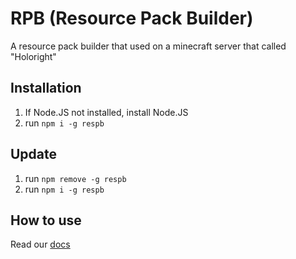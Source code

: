 # RPB (Resource Pack Builder)

A resource pack builder that used on a minecraft server that called "Holoright"

## Installation

1. If Node.JS not installed, install Node.JS
2. run `npm i -g respb`

## Update

1. run `npm remove -g respb`
2. run `npm i -g respb`

## How to use

Read our [docs](https://github.com/HoloRight/rpb/wiki)